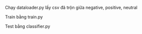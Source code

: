 Chạy dataloader.py lấy csv đã trộn giữa negative, positive, neutral

Train bằng train.py

Test bằng classifier.py

